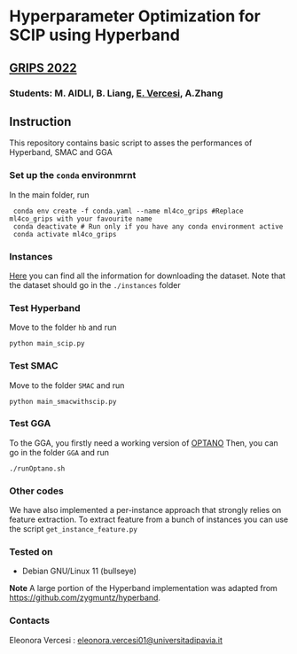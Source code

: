 # Hyperparameter Optimization for SCIP using Hyperband

## [GRIPS 2022](http://www.ipam.ucla.edu/programs/student-research-programs/graduate-level-research-in-industrial-projects-for-students-grips-berlin-2022/?tab=partner)

### Students: M. AIDLI, B. Liang, [E. Vercesi](https://sites.google.com/universitadipavia.it/eleonoravercesi/home), A.Zhang 

## Instruction
This repository contains basic script to asses the performances of Hyperband, SMAC and GGA

### Set up the `conda` environmrnt 

In the main folder, run
```
 conda env create -f conda.yaml --name ml4co_grips #Replace ml4co_grips with your favourite name
 conda deactivate # Run only if you have any conda environment active
 conda activate ml4co_grips
```

### Instances
[Here](https://github.com/ds4dm/ml4co-competition/blob/main/DATA.md) you can find all the information for downloading the dataset.
Note that the dataset should go in the `./instances` folder

### Test Hyperband 

Move to the folder `hb` and run

```
python main_scip.py
```

### Test SMAC 
Move to the folder `SMAC` and run
```
python main_smacwithscip.py
```

### Test GGA
To the GGA, you firstly need a working version of [OPTANO](https://docs.optano.com/algorithm.tuner/current/userDoc/whatisalgorithmtuner.html)
Then, you can go in the folder `GGA` and run 
```
./runOptano.sh
```

### Other codes
We have also implemented a per-instance approach that strongly relies on feature extraction.
To extract feature from a bunch of instances you can use the script `get_instance_feature.py`

### Tested on

- Debian GNU/Linux 11 (bullseye)

**Note** A large portion of the Hyperband implementation was adapted from https://github.com/zygmuntz/hyperband.

### Contacts
Eleonora Vercesi : eleonora.vercesi01@universitadipavia.it
